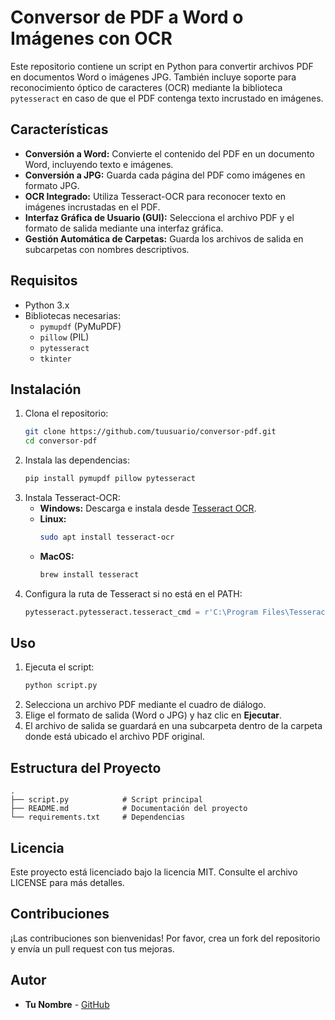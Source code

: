 # Conversor de PDF a Word o Imágenes con OCR

Este repositorio contiene un script en Python para convertir archivos PDF en documentos Word o imágenes JPG. También incluye soporte para reconocimiento óptico de caracteres (OCR) mediante la biblioteca `pytesseract` en caso de que el PDF contenga texto incrustado en imágenes.

## Características
- **Conversión a Word:** Convierte el contenido del PDF en un documento Word, incluyendo texto e imágenes.
- **Conversión a JPG:** Guarda cada página del PDF como imágenes en formato JPG.
- **OCR Integrado:** Utiliza Tesseract-OCR para reconocer texto en imágenes incrustadas en el PDF.
- **Interfaz Gráfica de Usuario (GUI):** Selecciona el archivo PDF y el formato de salida mediante una interfaz gráfica.
- **Gestión Automática de Carpetas:** Guarda los archivos de salida en subcarpetas con nombres descriptivos.

## Requisitos
- Python 3.x
- Bibliotecas necesarias:
  - `pymupdf` (PyMuPDF)
  - `pillow` (PIL)
  - `pytesseract`
  - `tkinter`

## Instalación
1. Clona el repositorio:
   ```bash
   git clone https://github.com/tuusuario/conversor-pdf.git
   cd conversor-pdf
   ```
2. Instala las dependencias:
   ```bash
   pip install pymupdf pillow pytesseract
   ```
3. Instala Tesseract-OCR:
   - **Windows:** Descarga e instala desde [Tesseract OCR](https://github.com/tesseract-ocr/tesseract).
   - **Linux:**
     ```bash
     sudo apt install tesseract-ocr
     ```
   - **MacOS:**
     ```bash
     brew install tesseract
     ```
4. Configura la ruta de Tesseract si no está en el PATH:
   ```python
   pytesseract.pytesseract.tesseract_cmd = r'C:\Program Files\Tesseract-OCR\tesseract.exe'
   ```

## Uso
1. Ejecuta el script:
   ```bash
   python script.py
   ```
2. Selecciona un archivo PDF mediante el cuadro de diálogo.
3. Elige el formato de salida (Word o JPG) y haz clic en **Ejecutar**.
4. El archivo de salida se guardará en una subcarpeta dentro de la carpeta donde está ubicado el archivo PDF original.

## Estructura del Proyecto
```
.
├── script.py            # Script principal
├── README.md            # Documentación del proyecto
└── requirements.txt     # Dependencias
```

## Licencia
Este proyecto está licenciado bajo la licencia MIT. Consulte el archivo LICENSE para más detalles.

## Contribuciones
¡Las contribuciones son bienvenidas! Por favor, crea un fork del repositorio y envía un pull request con tus mejoras.

## Autor
- **Tu Nombre** - [GitHub](https://github.com/tuusuario)

